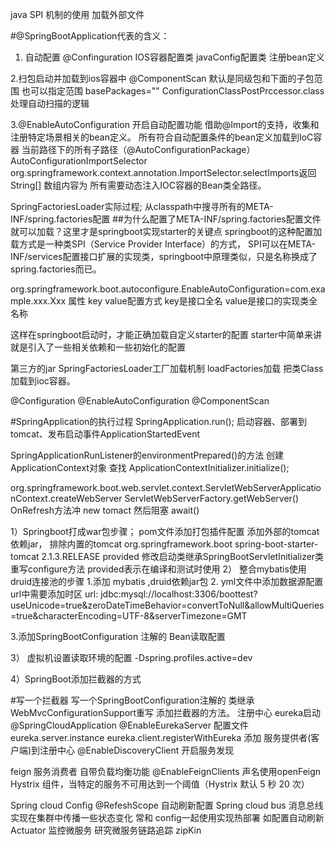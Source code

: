 java SPI 机制的使用 加载外部文件 


#@SpringBootApplication代表的含义：

1. 自动配置 @Confinguration IOS容器配置类 javaConfig配置类 注册bean定义

2.扫包启动并加载到ios容器中 @ComponentScan 默认是同级包和下面的子包范围 也可以指定范围 basePackages=""
ConfigurationClassPostPrccessor.class 处理自动扫描的逻辑

3.@EnableAutoConfiguration  开启自动配置功能
借助@Import的支持，收集和注册特定场景相关的bean定义。 所有符合自动配置条件的bean定义加载到IoC容器 
当前路径下的所有子路径（@AutoConfigurationPackage） AutoConfigurationImportSelector 
org.springframework.context.annotation.ImportSelector.selectImports返回String[] 数组内容为 
所有需要动态注入IOC容器的Bean类全路径。 


SpringFactoriesLoader实际过程; 从classpath中搜寻所有的META-INF/spring.factories配置
##为什么配置了META-INF/spring.factories配置文件就可以加载？这里才是springboot实现starter的关键点
 springboot的这种配置加载方式是一种类SPI（Service Provider Interface）的方式， 
 SPI可以在META-INF/services配置接口扩展的实现类，springboot中原理类似，只是名称换成了spring.factories而已。

org.springframework.boot.autoconfigure.EnableAutoConfiguration=com.example.xxx.Xxx 属性 key value配置方式 key是接口全名 value是接口的实现类全名称

这样在springboot启动时，才能正确加载自定义starter的配置 starter中简单来讲就是引入了一些相关依赖和一些初始化的配置

第三方的jar 
SpringFactoriesLoader工厂加载机制 loadFactories加载 把类Class加载到ioc容器。

@Configuration @EnableAutoConfiguration @ComponentScan

#SpringApplication的执行过程 SpringApplication.run();  启动容器、部署到tomcat、发布启动事件ApplicationStartedEvent

SpringApplicationRunListener的environmentPrepared()的方法 
创建ApplicationContext对象 查找 ApplicationContextInitializer.initialize();

org.springframework.boot.web.servlet.context.ServletWebServerApplicationContext.createWebServer
ServletWebServerFactory.getWebServer()
OnRefresh方法冲 new tomact 然后阻塞 await()




1）Springboot打成war包步骤；
pom文件添加打包插件配置 添加外部的tomcat依赖jar，
排除内置的tomcat org.springframework.boot spring-boot-starter-tomcat 2.1.3.RELEASE provided
 修改启动类继承SpringBootServletInitializer类重写configure方法 provided表示在编译和测试时使用 
 2） 整合mybatis使用druid连接池的步骤 1.添加 mybatis ,druid依赖jar包 
 2. yml文件中添加数据源配置 url中需要添加时区 url: jdbc:mysql://localhost:3306/boottest?useUnicode=true&zeroDateTimeBehavior=convertToNull&allowMultiQueries=true&characterEncoding=UTF-8&serverTimezone=GMT

3.添加SpringBootConfiguration 注解的 Bean读取配置

3） 虚拟机设置读取环境的配置 -Dspring.profiles.active=dev

4）SpringBoot添加拦截器的方式

#写一个拦截器
写一个SpringBootConfiguration注解的 类继承 WebMvcConfigurationSupport重写 添加拦截器的方法。
注册中心 eureka启动 @SpringCloudApplication @EnableEurekaServer 配置文件 eureka.server.instance eureka.client.registerWithEureka
添加 服务提供者(客户端)到注册中心
@EnableDiscoveryClient  开启服务发现

feign 服务消费者 自带负载均衡功能
@EnableFeignClients 声名使用openFeign
Hystrix 组件，当特定的服务不可用达到一个阈值（Hystrix 默认 5 秒 20 次）

Spring cloud Config   @RefeshScope 自动刷新配置
Spring cloud bus 消息总线  实现在集群中传播一些状态变化
常和 config一起使用实现热部署  如配置自动刷新
Actuator 监控微服务
研究微服务链路追踪 zipKin